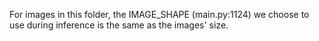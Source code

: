 For images in this folder, the IMAGE\_SHAPE (main.py:1124) we choose to use during inference is the same as the images' size.
